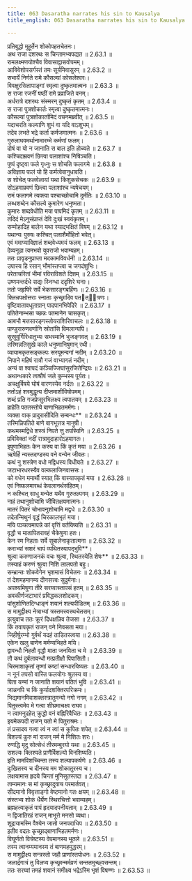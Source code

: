 ```yaml
---
title: 063 Dasaratha narrates his sin to Kausalya
title_english: 063 Dasaratha narrates his sin to Kausalya

---
```

<div class="audioEmbed"  caption="श्रीराम-हरिसीताराममूर्ति-घनपाठिभ्यां वचनम्" src="https://archive.org/download/Ramayana-recitation-Sriram-harisItArAmamUrti-Ghanapaati-v2/Kanda_2/Kanda_2_AYK-063-Dashrathena_Poorvakrutha_Balavadha_Kathanam.mp3"></div>

  
प्रतिबुद्धो मुहूर्तेन शोकोपहतचेतनः।  
अथ राजा दशरथः स चिन्तामभ्यपद्यत ॥ 2.63.1 ॥   
रामलक्ष्मणयोश्चैव विवासाद्वासवोपमम्।  
आविवेशोपसर्गस्तं तमः सूर्यमिवासुरम् ॥ 2.63.2 ॥   
सभार्ये निर्गते रामे कौसल्यां कोसलेश्वरः।  
विवक्षुरसितापाङ्गां स्मृत्वा दुष्कृतमात्मनः ॥ 2.63.3 ॥   
स राजा रजनीं षष्ठीं रामे प्रव्राजिते वनम्।  
अर्धरात्रे दशरथः संस्मरन् दुष्कृतं कृतम् ॥ 2.63.4 ॥   
स राजा पुत्रशोकार्तः स्मृत्वा दुष्कृतमात्मनः।  
कौसल्यां पुत्रशोकार्तामिदं वचनमब्रवीत् ॥ 2.63.5 ॥   
यदाचरति कल्याणि शुभं वा यदि वाऽशुभम्।  
तदेव लभते भद्रे कर्ता कर्मजमात्मनः ॥ 2.63.6 ॥   
गुरुलाघवमर्थानामारम्भे कर्मणां फलम्।  
दोषं वा यो न जानाति स बाल इति होच्यते ॥ 2.63.7 ॥   
कश्चिदाम्रवणं छित्त्वा पलाशांश्च निषिञ्चति।  
पुष्पं दृष्ट्वा फले गृध्नुः स शोचति फलागमे ॥ 2.63.8 ॥   
अविज्ञाय फलं यो हि कर्मत्वेवानुधावति।  
स शोचेत् फलवेलायां यथा किंशुकसेचकः ॥ 2.63.9 ॥   
सोऽहमाम्रवणं छित्त्वा पलाशांश्च न्यषेचयम्।  
रामं फलागमे त्यक्त्वा पश्चाच्छोचामि दुर्मतिः ॥ 2.63.10 ॥   
लब्धशब्देन कौसल्ये कुमारेण धनुष्मता।  
कुमारः शब्दवेधीति मया पापमिदं कृतम् ॥ 2.63.11 ॥   
तदिदं मेऽनुसंप्राप्तं देवि दुःखं स्वयंकृतम्।  
सम्मोहादिह बालेन यथा स्याद्भक्षितं विषम् ॥ 2.63.12 ॥   
यथान्यः पुरुषः कश्चित् पलाशैर्मोहितो भवेत्।  
एवं ममाप्याविज्ञातं शब्दवेध्यमयं फलम् ॥ 2.63.13 ॥   
देव्यनूढा त्वमभवो युवराजो भवाम्यहम्।  
ततः प्रावृडनुप्राप्ता मदकामविवर्धनी ॥ 2.63.14 ॥   
उपास्य हि रसान् भौमांस्तप्त्वा च जगदंशुभिः।  
परेताचरितां भीमां रविराविशते दिशम् ॥ 2.63.15 ॥   
उष्णमन्तर्दधे सद्यः स्निग्धा ददृशिरे घनाः।  
ततो जहृषिरे सर्वे भेकसारङ्गबर्हिणः ॥ 2.63.16 ॥   
क्लिन्नपक्षोत्तराः स्नाताः कृच्छ्रादिव पतत्ित्रणः।  
वृष्टिवातावधूताग्रान् पादपानभिपेदिरे ॥ 2.63.17 ॥   
पतितेनाम्भसा च्छन्नः पतमानेन चासकृत्।  
आबभौ मत्तसारङ्गस्तोयराशिरिवाचलः ॥ 2.63.18 ॥   
पाण्डुरारुणवर्णानि स्रोतांसि विमलान्यपि।  
सुस्रुवुर्गिरिधातुभ्यः सभस्मानि भुजङ्गवत् ॥ 2.63.19 ॥   
तस्मिन्नतिसुखे काले धनुष्मानिषुमान् रथी।  
व्यायामकृतसङ्कल्पः सरयूमन्वगां नदीम् ॥ 2.63.20 ॥   
निपाने महिषं रात्रौ गजं वाभ्यागतं नदीम्।  
अन्यं वा श्वापदं कञ्चिज्जिघांसुरजितेन्द्रियः ॥ 2.63.21 ॥   
अथान्धकारे त्वश्रौषं जले कुम्भस्य पूर्यतः।  
अचक्षुर्विषये घोषं वारणस्येव नर्दतः ॥ 2.63.22 ॥   
ततोऽहं शरमुद्धृत्य दीप्तमाशीविषोपमम्।  
शब्दं प्रति गजप्रेप्सुरभिलक्ष्य त्वपातयम् ॥ 2.63.23 ॥   
हाहेति पततस्तोये बाणाभिहतमर्मणः।  
व्यक्ता वाक् प्रादुरासीदिति सम्बन्धः** ॥ 2.63.24 ॥   
तस्मिन्निपतिते बाणे वागभूत्तत्र मानुषी।  
कथमस्मद्विधे शस्त्रं निपते त्तु तपस्विनि ॥ 2.63.25 ॥   
प्रविविक्तां नदीं रात्रावुदाहारोऽहमागतः।  
इषुणाभिहतः केन कस्य वा किं कृतं मया ॥ 2.63.26 ॥   
ऋषेर्हि न्यस्तदण्डस्य वने वन्येन जीवतः।  
कथं नु शस्त्रेण वधो मद्विधस्य विधीयते ॥ 2.63.27 ॥   
जटाभारधरस्यैव वल्कलाजिनवाससः।  
को वधेन ममार्थी स्यात् किं वास्यापकृतं मया ॥ 2.63.28 ॥   
एवं निष्फलमारब्धं केवलानर्थसंहितम्।  
न कश्चित् साधु मन्येत यथैव गुरुतल्पगम् ॥ 2.63.29 ॥   
नाहं तथानुशोचामि जीवितक्षयमात्मनः।  
मातरं पितरं चोभावनुशोचामि मद्वधे ॥ 2.63.30 ॥   
तदेतन्मिथुनं वृद्धं चिरकालभृतं मया।  
मयि पञ्चत्वमापन्ने कां वृत्तिं वर्तयिष्यति ॥ 2.63.31 ॥   
वृद्धौ च मातापितरावहं चैकेषुणा हतः।  
केन स्म निहताः सर्वे सुबालेनाकृतात्मना ॥ 2.63.32 ॥   
कराभ्यां सशरं चापं व्यथितस्यापद्भुवि**।  
श्रुत्वा करुणाजनकं वचः श्रुत्वा, स्थितस्येति शेषः** ॥ 2.63.33 ॥   
तस्याहं करुणं श्रुत्वा निशि लालपतो बहु।  
सम्भ्रान्तः शोकवेगेन भृशमासं विचेतनः ॥ 2.63.34 ॥   
तं देशमहमागम्य दीनसत्त्वः सुदुर्मनाः।  
अपश्यमिषुणा तीरे सरय्वास्तापसं हतम् ॥ 2.63.35 ॥   
अवकीर्णजटाभारं प्रविद्धकलशोदकम्।  
पांसुशोणितदिग्धाङ्गं शयानं शल्यपीडितम् ॥ 2.63.36 ॥   
स मामुद्वीक्ष्य नेत्राभ्यां त्रस्तमस्वस्थचेतसम्।  
इत्युवाच ततः क्रूरं दिधक्षन्निव तेजसा ॥ 2.63.37 ॥   
किं तवापकृतं राजन् वने निवसता मया।  
जिहीर्षुरम्भो गुर्वर्थं यदहं ताडितस्त्वया ॥ 2.63.38 ॥   
एकेन खलु बाणेन मर्मण्यभिहते मयि।  
द्वावन्धौ निहतौ वृद्धौ माता जनयिता च मे ॥ 2.63.39 ॥   
तौ कथं दुर्बलावन्धौ मत्प्रतीक्षौ पिपासितौ।  
चिरमाशाकृतां तृष्णां कष्टां सन्धारयिष्यतः ॥ 2.63.40 ॥   
न नूनं तपसो वास्ति फलयोगः श्रुतस्य वा।  
पिता यन्मां न जानाति शयानं पतितं भुवि ॥ 2.63.41 ॥   
जान्ननपि च किं कुर्यादशक्तिरपरिक्रमः।  
भिद्यमानमिवाशक्तस्त्रातुमन्यो नगो नगम् ॥ 2.63.42 ॥   
पितुस्त्वमेव मे गत्वा शीघ्रमाचक्ष्व राघव।  
न त्वामनुदहेत् क्रुद्धो वनं वह्निरिवैधितः ॥ 2.63.43 ॥   
इयमेकपदी राजन् यतो मे पितुराश्रमः।  
तं प्रसादय गत्वा त्वं न त्वां स कुपितः शपेत् ॥ 2.63.44 ॥   
विशल्यं कुरु मां राजन् मर्म मे निशितः शरः।  
रुणद्धि मृदु सोत्सेधं तीरमम्बुरयो यथा ॥ 2.63.45 ॥   
सशल्यः क्लिश्यते प्राणैर्विशल्यो विनशिष्यति।  
इति मामविशच्चिन्ता तस्य शल्यापकर्षणे ॥ 2.63.46 ॥   
दुःखितस्य च दीनस्य मम शोकातुरस्य च।  
लक्षयामास हृदये चिन्तां मुनिसुतस्तदा ॥ 2.63.47 ॥   
ताम्यमानः स मां कृच्छ्रादुवाच परमार्तवत्।  
सीदमानो विवृत्ताङ्गो वेष्टमानो गतः क्षयम् ॥ 2.63.48 ॥   
संस्तभ्य शोकं धैर्येण स्थिरचित्तो भवाम्यहम्।  
ब्रह्महत्याकृतं पापं हृदयादपनीयताम् ॥ 2.63.49 ॥   
न द्विजातिरहं राजन् माभूत्ते मनसो व्यथा।  
शूद्रायामस्मि वैश्येन जातो जनपदाधिप ॥ 2.63.50 ॥   
इतीव वदतः कृच्छ्राद्बाणाभिहतमर्मणः।  
विघूर्णतो विचेष्टस्य वेपमानस्य भूतले ॥ 2.63.51 ॥   
तस्य त्वानम्यमानस्य तं बाणमहमुद्धरम्।  
स मामुद्वीक्ष्य सन्त्रस्तो जहौ प्राणांस्तपोधनः ॥ 2.63.52 ॥   
जलार्द्रगात्रं तु विलप्य कृच्छ्रान्मर्मव्रणं सन्ततमुच्छ्वसन्तम्।  
ततः सरय्वां तमहं शयानं समीक्ष्य भद्रेऽस्मि भृशं विषण्णः ॥ 2.63.53 ॥   